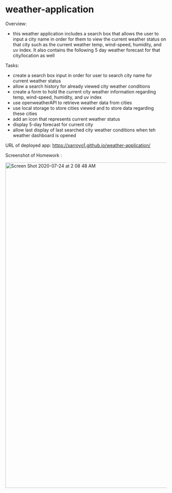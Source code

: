 # weather-application

Overview: 

- this weather application includes a search box that allows the user to input a city name in order for them to view the current weather status on that city such as the current weather temp, wind-speed, humidity, and uv index. It also contains the following 5 day weather forecast for that city/location as well 

Tasks:

- create a search box input in order for user to search city name for current weather status
- allow a search history for already viewed city weather conditions
- create a form to hold the current city weather information regarding temp, wind-speed, humidity, and uv index
- use openweatherAPI to retrieve weather data from cities 
- use local storage to store cities viewed and to store data regarding these cities 
- add an icon that represents current weather status 
- display 5-day forecast for current city 
- allow last display of last searched city weather conditions when teh weather dashboard is opened 


URL of deployed app: https://xarroyo1.github.io/weather-application/


Screenshot of Homework : 

<img width="1014" alt="Screen Shot 2020-07-24 at 2 08 48 AM" src="https://user-images.githubusercontent.com/65522080/88365001-a952a700-cd52-11ea-9391-c49283e72cc4.png">
